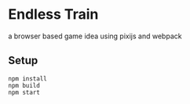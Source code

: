 # Endless Train

a browser based game idea using pixijs and webpack

## Setup

```
npm install
npm build
npm start

```

